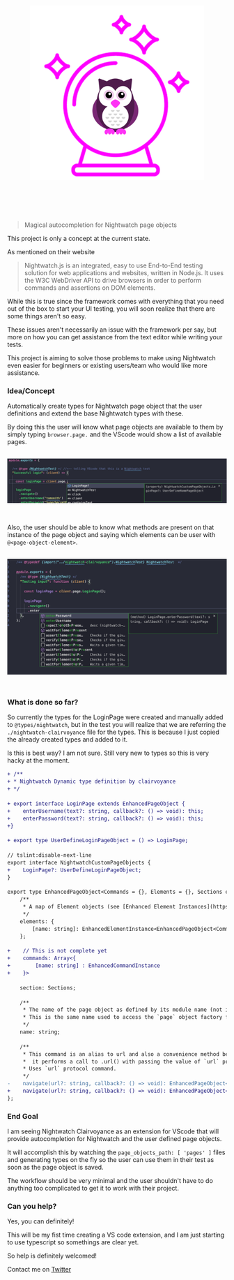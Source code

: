 <h1 align="center">
	<br>
	<img width="400" src="media/logo.png" alt="NC">
	<br>
	<br>
	<br>
</h1>

> Magical autocompletion for Nightwatch page objects 

This project is only a concept at the current state. 

As mentioned on their website
> Nightwatch.js is an integrated, easy to use End-to-End testing solution for web applications and websites, written in Node.js. It uses the W3C WebDriver API to drive browsers in order to perform commands and assertions on DOM elements.

While this is true since the framework comes with everything that you need out of the box to start your UI testing, you will soon realize that there are some things aren't so easy. 

These issues aren't necessarily an issue with the framework per say, but more on how you can get assistance from the text editor while writing your tests. 

This project is aiming to solve those problems to make using Nightwatch even easier for beginners or existing users/team who would like more assistance. 


### Idea/Concept

Automatically create types for Nightwatch page object that the user definitions and extend the base Nightwatch types with these. 

By doing this the user will know what page objects are available to them by simply typing `browser.page.` and the VScode would show a list of available pages.  

<h2 align="center">
	<img src="media/pageobjects.png" alt="">
	<br>
    <br>
</h2>

Also, the user should be able to know what methods are present on that instance of the page object and saying which elements can be user with `@<page-object-element>`.


<h2 align="center">
	<img src="media/autocomplete-for-user-defined-commands.png" alt="">
	<br>
    <br>
</h2>


### What is done so far? 

So currently the types for the LoginPage were created and manually added to `@types/nightwatch`, but in the test you will realize that we are referring the `./nightwatch-clairvoyance` file for the types. This is because I just copied the already created types and added to it. 

Is this is best way? I am not sure. Still very new to types so this is very hacky at the moment. 

```diff
+ /**
+ * Nightwatch Dynamic type definition by clairvoyance 
+ */

+ export interface LoginPage extends EnhancedPageObject {
+    enterUsername(text?: string, callback?: () => void): this;
+    enterPassword(text?: string, callback?: () => void): this;
+}

+ export type UserDefineLoginPageObject = () => LoginPage;

// tslint:disable-next-line
export interface NightwatchCustomPageObjects { 
+    LoginPage?: UserDefineLoginPageObject;
}

export type EnhancedPageObject<Commands = {}, Elements = {}, Sections extends EnhancedPageObjectSections = {}> = Nightwatch & SharedCommands & NightwatchCustomCommands & Commands & {
    /**
     * A map of Element objects (see [Enhanced Element Instances](https://github.com/nightwatchjs/nightwatch/wiki/Page-Object-API#enhanced-element-instances)) used by element selectors.
     */
    elements: {
        [name: string]: EnhancedElementInstance<EnhancedPageObject<Commands, Elements, Sections>>;
    };

+    // This is not complete yet
+    commands: Array<{
+        [name: string] : EnhancedCommandInstance
+    }>

    section: Sections;

    /**
     * The name of the page object as defined by its module name (not including the extension).
     * This is the same name used to access the `page` object factory from the page reference in the command API.
     */
    name: string;

    /**
     * This command is an alias to url and also a convenience method because when called without any arguments
     *  it performs a call to .url() with passing the value of `url` property on the page object.
     * Uses `url` protocol command.
     */
-	 navigate(url?: string, callback?: () => void): EnhancedPageObject<Commands, Elements, Sections>;
+    navigate(url?: string, callback?: () => void): EnhancedPageObject<Commands, Elements, Sections> & LoginPage;
};
```


### End Goal

I am seeing Nightwatch Clairvoyance as an extension for VScode that will provide autocompletion for Nightwatch and the user defined page objects. 

It will accomplish this by watching the `page_objects_path: [ 'pages' ]` files and generating types on the fly so the user can use them in their test as soon as the page object is saved. 

The workflow should be very minimal and the user shouldn't have to do anything too complicated to get it to work with their project. 

### Can you help? 

Yes, you can definitely! 

This will be my fist time creating a VS code extension, and I am just starting to use typescript so somethings are clear yet. 

So help is definitely welcomed! 

Contact me on [Twitter](https://twitter.com/irtimid_harding)

